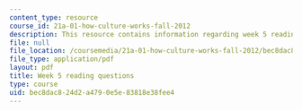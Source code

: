 ```yaml
---
content_type: resource
course_id: 21a-01-how-culture-works-fall-2012
description: This resource contains information regarding week 5 reading questions.
file: null
file_location: /coursemedia/21a-01-how-culture-works-fall-2012/bec8dac824d2a4790e5e83818e38fee4_MIT21A_01F12_Wk_5_read_que.pdf
file_type: application/pdf
layout: pdf
title: Week 5 reading questions
type: course
uid: bec8dac8-24d2-a479-0e5e-83818e38fee4
---
```

